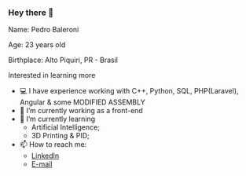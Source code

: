 ### Hey there 👋

Name: Pedro Baleroni

Age: 23 years old

Birthplace: Alto Piquiri, PR - Brasil

Interested in learning more

- 💻 I have experience working with C++, Python, SQL, PHP(Laravel), Angular & some MODIFIED ASSEMBLY 
- 🔭 I’m currently working as a front-end
- 🌱 I’m currently learning
  - Artificial Intelligence;
  - 3D Printing & PID;
- 📫 How to reach me:
  - [LinkedIn](https://www.linkedin.com/in/pedrobaleroni)
  - [E-mail](mailto:pbaleroni@gmail.com)
